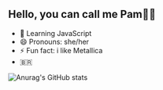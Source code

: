## Hello, you can call me Pam👋🏻


- 🌱 Learning JavaScript
- 😄 Pronouns: she/her
- ⚡ Fun fact: i like Metallica 
- 🇧🇷


![Anurag's GitHub stats](https://github-readme-stats.vercel.app/api?username=P4mell4&show_icons=true&theme=dark)
